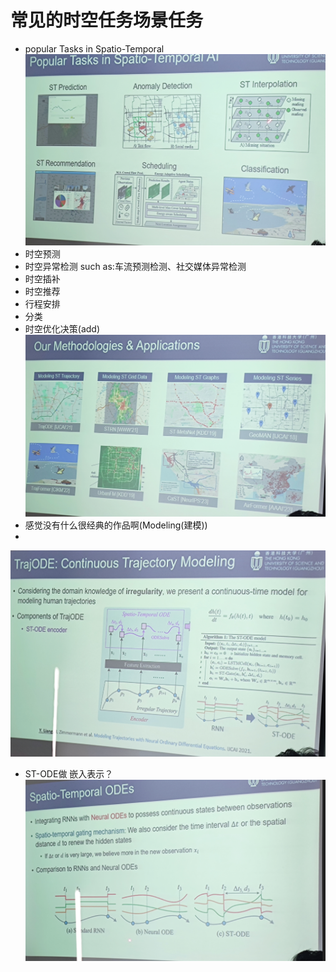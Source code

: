 # 常见的时空任务场景任务
+ popular Tasks in Spatio-Temporal 
![alt text](image-2.png)
+ 时空预测
+ 时空异常检测 such as:车流预测检测、社交媒体异常检测
+ 时空插补
+ 时空推荐
+ 行程安排
+ 分类
+ 时空优化决策(add)
![alt text](image-3.png)
+ 感觉没有什么很经典的作品啊(Modeling(建模))
+ 
![alt text](image-4.png)
+ ST-ODE做 嵌入表示？
![alt text](image-5.png)